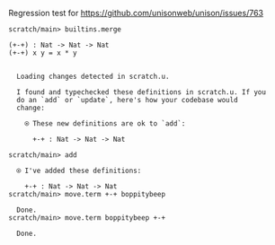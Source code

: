 Regression test for https://github.com/unisonweb/unison/issues/763

``` ucm :hide
scratch/main> builtins.merge
```

``` unison
(+-+) : Nat -> Nat -> Nat
(+-+) x y = x * y
```

``` ucm :added-by-ucm

  Loading changes detected in scratch.u.

  I found and typechecked these definitions in scratch.u. If you
  do an `add` or `update`, here's how your codebase would
  change:

    ⍟ These new definitions are ok to `add`:
    
      +-+ : Nat -> Nat -> Nat
```

``` ucm
scratch/main> add

  ⍟ I've added these definitions:

    +-+ : Nat -> Nat -> Nat
scratch/main> move.term +-+ boppitybeep

  Done.
scratch/main> move.term boppitybeep +-+

  Done.
```
